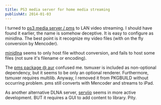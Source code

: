 ```yaml
---
title: PS3 media server for home media streaming
publishAt: 2014-01-03
---
```


I turned to [ps3 media server / pms](https://github.com/ps3mediaserver/ps3mediaserver)
to LAN video streaming.
I should have found it earlier, the name is somehow deceptive.
It is easy to configure as minidlna.
The best point is it recognize my video files (with on the fly conversion by Mencoder).

[minidlna](http://sourceforge.net/projects/minidlna/) seems to only host file without conversion,
and fails to host some files (not sure it's filename or encoding).

The [pms package @ aur](https://aur.archlinux.org/packages/pms/) confused me.
tsmuxer is included as non-optional dependency, but it seems to be only an optional renderer.
Furthermore, tsmuxer requires multilib.
Anyway, I removed it from PKGBUILD without occurring problem.
pms still converts with Mencoder and streams to iPad.

As another alternative DLNA server, [serviio](http://serviio.org/) seems in more active development.
BUT it requires a GUI to add content to library. Pity.
